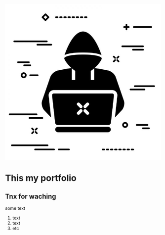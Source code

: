 
![](https://github.com/Disoleit/profile/blob/main/avatarka.jpg?raw=true)

# This my portfolio
## Tnx for waching
some text
1. text
2. text
3. etc
